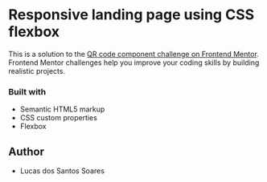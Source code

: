 # Responsive landing page using CSS flexbox

This is a solution to the [QR code component challenge on Frontend Mentor](https://www.frontendmentor.io/challenges/qr-code-component-iux_sIO_H). Frontend Mentor challenges help you improve your coding skills by building realistic projects. 


### Built with

- Semantic HTML5 markup
- CSS custom properties
- Flexbox

## Author
 - Lucas dos Santos Soares